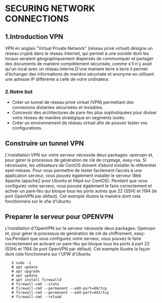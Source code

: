 # SECURING NETWORK CONNECTIONS

## 1.Introduction VPN

VPN en anglais "Virtual Private Network" (réseau privé virtuel) désigne un réseau crypté dans le réseau Internet, qui permet à une société dont les locaux seraient géographiquement dispersés de communiquer et partager des documents de manière complètement sécurisée, comme s'il n'y avait qu'un local avec un réseau interne.D'une maniere terre a terre il permet d'échanger des informations de manière sécurisée et anonyme en utilisant une adresse IP différente a celle de votre ordinateur.

### 2.Notre but 
- Créer un tunnel de réseau privé virtuel (VPN) permettant des connexions distantes sécurisées et invisibles.
- Concevoir des architectures de pare-feu plus sophistiquées pour diviser votre réseau de manière stratégique en segments isolés.
- Créer un environnement de réseau virtuel afin de pouvoir tester vos configurations.

## Construire un tunnel VPN

L'installation VPN sur votre serveur nécessite deux packages: openvpn et, pour gérer le processus de génération de clé de cryptage, easy-rsa. Si nécessaire, les utilisateurs de CentOS doivent d’abord installer le référentiel epel-release. Pour vous permettre de tester facilement l’accès à une application serveur, vous pouvez également installer le serveur Web Apache (apache2 pour Ubuntu et httpd sur CentOS). Pendant que vous configurez votre serveur, vous pouvez également le faire correctement et activer un pare-feu qui bloque tous les ports autres que 22 (SSH) et 1194 (le port OpenVPN par défaut). Cet exemple illustre la manière dont cela fonctionnera sur le ufw d’Ubuntu

## Preparer le serveur pour OPENVPN

L'installation d'OpenVPN sur le serveur nécessite deux packages: Openvpn et, pour gérer le processus de génération de clé de chiffrement, easy-rsa.Pendant que vous configurez votre serveur, vous pouvez le faire correctement en activant un pare-feu qui bloque tous les ports à part 22 (SSH) et 1194 (le port OpenVPN par défaut). Cet exemple illustre la façon dont cela fonctionnera sur l'UFW d'Ubuntu

```
   $ sudo -i
   # apt update 
   # apt upgrade
   # apt update
   # apt install firewalld
   # firewall-cmd --state 
   # firewall-cmd --permanent --add-port=80/tcp
   # firewall-cmd --permanent --add-port=443/tcp
   # firewall-cmd --reload
   ```







